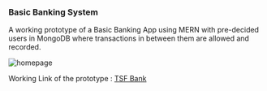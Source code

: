 ### Basic Banking System

A working prototype of a Basic Banking App using MERN with pre-decided users in MongoDB where transactions in between them are allowed and recorded.

![homepage](https://user-images.githubusercontent.com/79986094/146036292-31edeba1-b251-40a8-af56-a2c8c5c92a08.png)

Working Link of the prototype : [TSF Bank](https://tsf----bank.herokuapp.com/)
